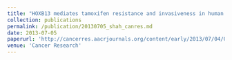 ```yaml
---
title: "HOXB13 mediates tamoxifen resistance and invasiveness in human breast cancer by suppressing ERα and inducing IL-6 expression."
collection: publications
permalink: /publication/20130705_shah_canres.md
date: 2013-07-05
paperurl: 'http://cancerres.aacrjournals.org/content/early/2013/07/04/0008-5472.CAN-13-1178.short'
venue: 'Cancer Research'
---
```

